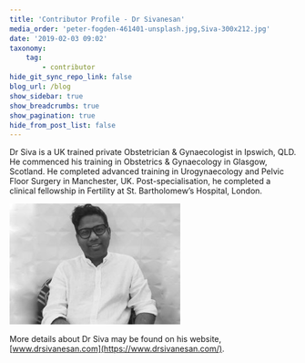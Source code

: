 ```yaml
---
title: 'Contributor Profile - Dr Sivanesan'
media_order: 'peter-fogden-461401-unsplash.jpg,Siva-300x212.jpg'
date: '2019-02-03 09:02'
taxonomy:
    tag:
        - contributor
hide_git_sync_repo_link: false
blog_url: /blog
show_sidebar: true
show_breadcrumbs: true
show_pagination: true
hide_from_post_list: false
---
```


Dr Siva is a UK trained private Obstetrician & Gynaecologist in Ipswich, QLD. He commenced his training in Obstetrics & Gynaecology in Glasgow, Scotland. He completed advanced training in Urogynaecology and Pelvic Floor Surgery in Manchester, UK. Post-specialisation, he completed a clinical fellowship in Fertility at St. Bartholomew’s Hospital, London.

![](Siva-300x212.jpg)

More details about Dr Siva may be found on his website, [www.drsivanesan.com](https://www.drsivanesan.com/).

